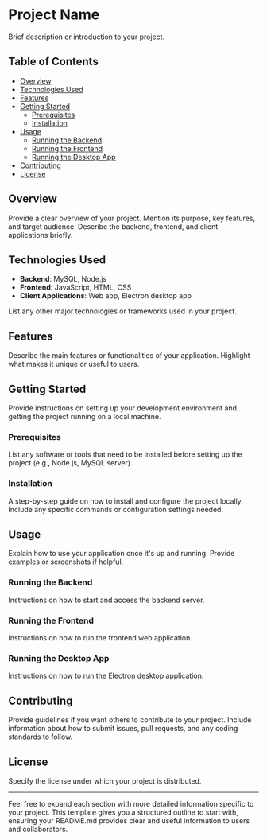# Project Name

Brief description or introduction to your project.

## Table of Contents

- [Overview](#overview)
- [Technologies Used](#technologies-used)
- [Features](#features)
- [Getting Started](#getting-started)
  - [Prerequisites](#prerequisites)
  - [Installation](#installation)
- [Usage](#usage)
  - [Running the Backend](#running-the-backend)
  - [Running the Frontend](#running-the-frontend)
  - [Running the Desktop App](#running-the-desktop-app)
- [Contributing](#contributing)
- [License](#license)

## Overview

Provide a clear overview of your project. Mention its purpose, key features, and target audience. Describe the backend, frontend, and client applications briefly.

## Technologies Used

- **Backend**: MySQL, Node.js
- **Frontend**: JavaScript, HTML, CSS
- **Client Applications**: Web app, Electron desktop app

List any other major technologies or frameworks used in your project.

## Features

Describe the main features or functionalities of your application. Highlight what makes it unique or useful to users.

## Getting Started

Provide instructions on setting up your development environment and getting the project running on a local machine.

### Prerequisites

List any software or tools that need to be installed before setting up the project (e.g., Node.js, MySQL server).

### Installation

A step-by-step guide on how to install and configure the project locally. Include any specific commands or configuration settings needed.

## Usage

Explain how to use your application once it's up and running. Provide examples or screenshots if helpful.

### Running the Backend

Instructions on how to start and access the backend server.

### Running the Frontend

Instructions on how to run the frontend web application.

### Running the Desktop App

Instructions on how to run the Electron desktop application.

## Contributing

Provide guidelines if you want others to contribute to your project. Include information about how to submit issues, pull requests, and any coding standards to follow.

## License

Specify the license under which your project is distributed.

---

Feel free to expand each section with more detailed information specific to your project. This template gives you a structured outline to start with, ensuring your README.md provides clear and useful information to users and collaborators.

